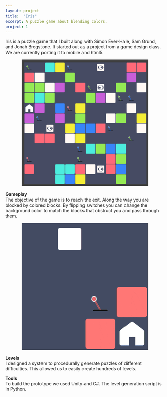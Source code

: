 ```yaml
---
layout: project
title:  "Iris"
excerpt: A puzzle game about blending colors.
project: 1
---
```


Iris is a puzzle game that I built along with Simon Ever-Hale, Sam Grund, and Jonah Bregstone. It started out as a project from a game design class. We are currently porting it to mobile and html5.

<p align="center">
	<img src="/iris-screenshot.png" width = "400"> 
</p>  

**Gameplay**  
The objective of the game is to reach the exit. Along the way you are blocked by colored blocks. By flipping switches you can change the background color to match the blocks that obstruct you and pass through them. 

<p align="center">
	<img src="/iris.gif" width = "400"> 
</p>   


**Levels**  
I designed a system to procedurally generate puzzles of different difficulties. This allowed us to easily create hundreds of levels.

**Tools**  
To build the prototype we used Unity and C#. The level generation script is in Python.

